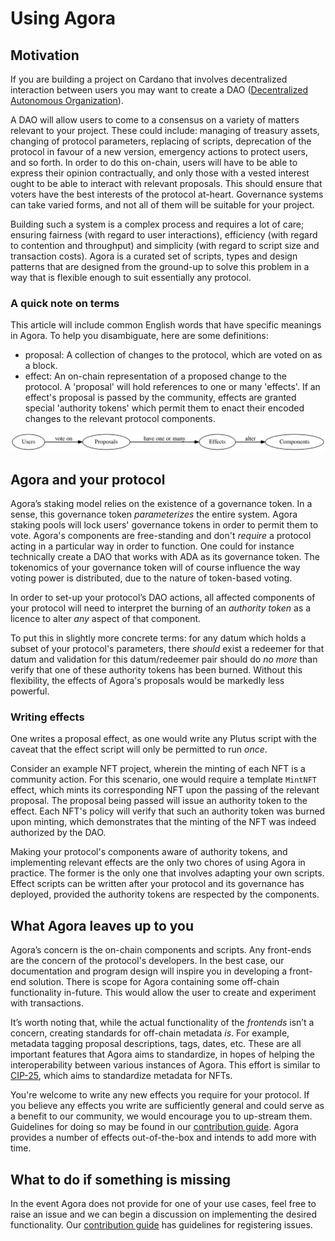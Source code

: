# Using Agora

## Motivation

If you are building a project on Cardano that involves decentralized interaction between users you may want to create a DAO ([Decentralized Autonomous Organization](https://www.wikiwand.com/en/Decentralized_autonomous_organization)).

A DAO will allow users to come to a consensus on a variety of matters relevant to your project. These could include: managing of treasury assets, changing of protocol parameters, replacing of scripts, deprecation of the protocol in favour of a new version, emergency actions to protect users, and so forth. In order to do this on-chain, users will have to be able to express their opinion contractually, and only those with a vested interest ought to be able to interact with relevant proposals. This should ensure that voters have the best interests of the protocol at-heart. Governance systems can take varied forms, and not all of them will be suitable for your project.

Building such a system is a complex process and requires a lot of care; ensuring fairness (with regard to user interactions), efficiency (with regard to contention and throughput) and simplicity (with regard to script size and transaction costs). Agora is a curated set of scripts, types and design patterns that are designed from the ground-up to solve this problem in a way that is flexible enough to suit essentially any protocol.

### A quick note on terms

This article will include common English words that have specific meanings in Agora. To help you disambiguate, here are some definitions:

- proposal: A collection of changes to the protocol, which are voted on as a block.
- effect: An on-chain representation of a proposed change to the protocol. A 'proposal' will hold references to one or many 'effects'. If an effect's proposal is passed by the community, effects are granted special 'authority tokens' which permit them to enact their encoded changes to the relevant protocol components.

![Proposals have effects, which alter components.](/docs/diagrams/UsingAgora.svg)

## Agora and your protocol

Agora’s staking model relies on the existence of a governance token. In a sense, this governance token _parameterizes_ the entire system. Agora staking pools will lock users' governance tokens in order to permit them to vote. Agora's components are free-standing and don't _require_ a protocol acting in a particular way in order to function. One could for instance technically create a DAO that works with ADA as its governance token. The tokenomics of your governance token will of course influence the way voting power is distributed, due to the nature of token-based voting.

In order to set-up your protocol’s DAO actions, all affected components of your protocol will need to interpret the burning of an _authority token_ as a licence to alter _any_ aspect of that component.

To put this in slightly more concrete terms: for any datum which holds a subset of your protocol's parameters, there _should_ exist a redeemer for that datum and validation for this datum/redeemer pair should do _no more_ than verify that one of these authority tokens has been burned. Without this flexibility, the effects of Agora's proposals would be markedly less powerful.

### Writing effects

One writes a proposal effect, as one would write any Plutus script with the caveat that the effect script will only be permitted to run _once_.

Consider an example NFT project, wherein the minting of each NFT is a community action. For this scenario, one would require a template `MintNFT` effect, which mints its corresponding NFT upon the passing of the relevant proposal. The proposal being passed will issue an authority token to the effect. Each NFT's policy will verify that such an authority token was burned upon minting, which demonstrates that the minting of the NFT was indeed authorized by the DAO.

Making your protocol's components aware of authority tokens, and implementing relevant effects are the only two chores of using Agora in practice. The former is the only one that involves adapting your own scripts. Effect scripts can be written after your protocol and its governance has deployed, provided the authority tokens are respected by the components.

## What Agora leaves up to you

Agora’s concern is the on-chain components and scripts. Any front-ends are the concern of the protocol's developers. In the best case, our documentation and program design will inspire you in developing a front-end solution. There is scope for Agora containing some off-chain functionality in-future. This would allow the user to create and experiment with transactions.

It’s worth noting that, while the actual functionality of the _frontends_ isn’t a concern, creating standards for off-chain metadata _is_. For example, metadata tagging proposal descriptions, tags, dates, etc. These are all important features that Agora aims to standardize, in hopes of helping the interoperability between various instances of Agora. This effort is similar to [CIP-25](https://cips.cardano.org/cips/cip25/), which aims to standardize metadata for NFTs.

You're welcome to write any new effects you require for your protocol. If you believe any effects you write are sufficiently general and could serve as a benefit to our community, we would encourage you to up-stream them. Guidelines for doing so may be found in our [contribution guide](/CONTRIBUTING.md). Agora provides a number of effects out-of-the-box and intends to add more with time.

## What to do if something is missing

In the event Agora does not provide for one of your use cases, feel free to raise an issue and we can begin a discussion on implementing the desired functionality. Our [contribution guide](/CONTRIBUTING.md) has guidelines for registering issues.
